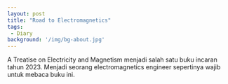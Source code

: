 ```yaml
---
layout: post
title: "Road to Electromagnetics"
tags:
 - Diary
background: '/img/bg-about.jpg'
---
```


A Treatise on Electricity and Magnetism menjadi salah satu buku incaran tahun 2023. Menjadi seorang electromagnetics engineer sepertinya wajib untuk mebaca buku ini.